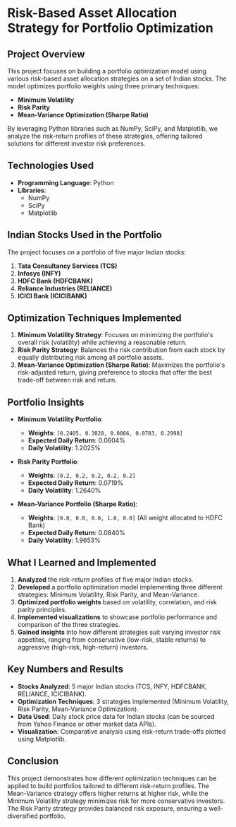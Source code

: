 # **Risk-Based Asset Allocation Strategy for Portfolio Optimization**

## **Project Overview**
This project focuses on building a portfolio optimization model using various risk-based asset allocation strategies on a set of Indian stocks. The model optimizes portfolio weights using three primary techniques: 
- **Minimum Volatility**
- **Risk Parity**
- **Mean-Variance Optimization (Sharpe Ratio)**

By leveraging Python libraries such as NumPy, SciPy, and Matplotlib, we analyze the risk-return profiles of these strategies, offering tailored solutions for different investor risk preferences.

## **Technologies Used**
- **Programming Language**: Python
- **Libraries**: 
  - NumPy
  - SciPy
  - Matplotlib

## **Indian Stocks Used in the Portfolio**
The project focuses on a portfolio of five major Indian stocks:
1. **Tata Consultancy Services (TCS)**
2. **Infosys (INFY)**
3. **HDFC Bank (HDFCBANK)**
4. **Reliance Industries (RELIANCE)**
5. **ICICI Bank (ICICIBANK)**

## **Optimization Techniques Implemented**
1. **Minimum Volatility Strategy**: Focuses on minimizing the portfolio's overall risk (volatility) while achieving a reasonable return.
2. **Risk Parity Strategy**: Balances the risk contribution from each stock by equally distributing risk among all portfolio assets.
3. **Mean-Variance Optimization (Sharpe Ratio)**: Maximizes the portfolio's risk-adjusted return, giving preference to stocks that offer the best trade-off between risk and return.

## **Portfolio Insights**
- **Minimum Volatility Portfolio**: 
  - **Weights**: `[0.2405, 0.3828, 0.0066, 0.0703, 0.2998]`
  - **Expected Daily Return**: 0.0604%
  - **Daily Volatility**: 1.2025%
  
- **Risk Parity Portfolio**: 
  - **Weights**: `[0.2, 0.2, 0.2, 0.2, 0.2]`
  - **Expected Daily Return**: 0.0719%
  - **Daily Volatility**: 1.2640%
  
- **Mean-Variance Portfolio (Sharpe Ratio)**: 
  - **Weights**: `[0.0, 0.0, 0.0, 1.0, 0.0]` (All weight allocated to HDFC Bank)
  - **Expected Daily Return**: 0.0840%
  - **Daily Volatility**: 1.9653%

## **What I Learned and Implemented**
1. **Analyzed** the risk-return profiles of five major Indian stocks.
2. **Developed** a portfolio optimization model implementing three different strategies: Minimum Volatility, Risk Parity, and Mean-Variance.
3. **Optimized portfolio weights** based on volatility, correlation, and risk parity principles.
4. **Implemented visualizations** to showcase portfolio performance and comparison of the three strategies.
5. **Gained insights** into how different strategies suit varying investor risk appetites, ranging from conservative (low-risk, stable returns) to aggressive (high-risk, high-return) investors.

## **Key Numbers and Results**
- **Stocks Analyzed**: 5 major Indian stocks (TCS, INFY, HDFCBANK, RELIANCE, ICICIBANK).
- **Optimization Techniques**: 3 strategies implemented (Minimum Volatility, Risk Parity, Mean-Variance Optimization).
- **Data Used**: Daily stock price data for Indian stocks (can be sourced from Yahoo Finance or other market data APIs).
- **Visualization**: Comparative analysis using risk-return trade-offs plotted using Matplotlib.

## **Conclusion**
This project demonstrates how different optimization techniques can be applied to build portfolios tailored to different risk-return profiles. The Mean-Variance strategy offers higher returns at higher risk, while the Minimum Volatility strategy minimizes risk for more conservative investors. The Risk Parity strategy provides balanced risk exposure, ensuring a well-diversified portfolio.
